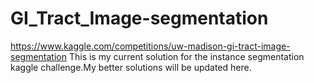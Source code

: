 # GI_Tract_Image-segmentation
https://www.kaggle.com/competitions/uw-madison-gi-tract-image-segmentation
This is my current solution for the instance segmentation kaggle challenge.My better solutions will be updated here.
